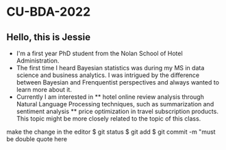 # CU-BDA-2022
## Hello, this is Jessie
* I'm a first year PhD student from the Nolan School of Hotel Administration.
* The first time I heard Bayesian statistics was during my MS in data science and business analytics. I was intrigued by the difference between Bayesian and Frenquentist perspectives and always wanted to learn more about it. 
* Currently I am interested in 
** hotel online review analysis through Natural Language Processing techniques, such as summarization and sentiment analysis
** price optimization in travel subscription products. This topic might be more closely related to the topic of this class.


make the change in the editor
$ git status
$ git add <file name>
$ git commit -m "must be double quote here
